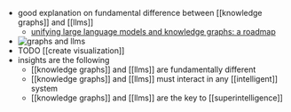 - good explanation on fundamental difference between [[knowledge graphs]] and [[llms]]
	- [unifying large language models and knowledge graphs: a roadmap](https://cyb.ai/oracle/ask/QmdGEYVKo1sRURzbj83UMtr77EL6GHUB2taJbnpTynEQKT)
- ![graphs and llms](https://emerald-raw-leopon-384.mypinata.cloud/ipfs/QmZoAhUsB1KAEbnLCWcMAohtWsAXCDZuetJALrEe5JEnSC)
- TODO [[create visualization]]
- insights are the following
	- [[knowledge graphs]] and [[llms]] are fundamentally different
	- [[knowledge graphs]] and [[llms]] must interact in any [[intelligent]] system
	- [[knowledge graphs]] and [[llms]] are the key to [[superintelligence]]